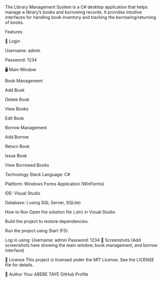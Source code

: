 The Library Management System is a C# desktop application that helps manage a library’s books and borrowing records. It provides intuitive interfaces for handling book inventory and tracking the borrowing/returning of books.

Features

🔐 Login

Username: admin

Password: 1234

🖥️ Main Window

Book Management

 Add Book

 Delete Book

 View Books

Edit Book

Borrow Management

Add Borrow

 Return Book

 Issue Book

 View Borrowed Books

 Technology Stack
Language: C#

Platform: Windows Forms Application (WinForms)

IDE: Visual Studio

Database: ( using SQL Server, SQLite)

How to Run
Open the solution file (.sln) in Visual Studio.

Build the project to restore dependencies.

Run the project using Start (F5).

Log in using:
Username: admin
Password: 1234
📸 Screenshots
(Add screenshots here showing the main window, book management, and borrow interface)

📄 License
This project is licensed under the MIT License.
See the LICENSE file for details.

👤 Author
Your ABEBE TAYE
GitHub Profile
